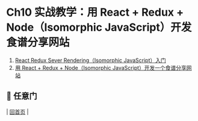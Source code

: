# Ch10 实战教学：用 React + Redux + Node（Isomorphic JavaScript）开发食谱分享网站

1. [React Redux Sever Rendering（Isomorphic JavaScript）入门](https://github.com/aclk/reactjs101/blob/master/Ch10/react-redux-server-rendering-isomorphic-javascript.md)
2. [用 React + Redux + Node（Isomorphic JavaScript）开发一个食谱分享网站](https://github.com/aclk/reactjs101/blob/master/Ch10/react-router-redux-node-isomorphic-javascript-open-cook.md)

## :door: 任意门

| [回首页](https://github.com/aclk/reactjs101) |
